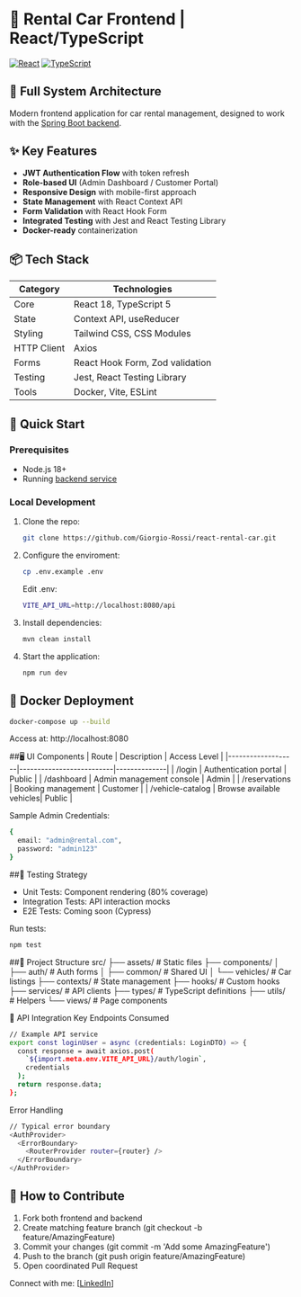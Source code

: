 # 🚗 Rental Car Frontend | React/TypeScript

[![React](https://img.shields.io/badge/React-18-blue.svg)](https://react.dev/)
[![TypeScript](https://img.shields.io/badge/TypeScript-5-blue.svg)](https://www.typescriptlang.org/)

## 🔗 Full System Architecture
Modern frontend application for car rental management, designed to work with the [Spring Boot backend](https://github.com/Giorgio-Rossi/backend-rental-car).


## ✨ Key Features
- **JWT Authentication Flow** with token refresh
- **Role-based UI** (Admin Dashboard / Customer Portal)
- **Responsive Design** with mobile-first approach
- **State Management** with React Context API
- **Form Validation** with React Hook Form
- **Integrated Testing** with Jest and React Testing Library
- **Docker-ready** containerization

## 📦 Tech Stack
| Category       | Technologies                          |
|----------------|---------------------------------------|
| Core           | React 18, TypeScript 5                |
| State          | Context API, useReducer               |
| Styling        | Tailwind CSS, CSS Modules             |
| HTTP Client    | Axios                                 |
| Forms          | React Hook Form, Zod validation       |
| Testing        | Jest, React Testing Library           |
| Tools          | Docker, Vite, ESLint                  |

## 🚀 Quick Start

### Prerequisites
- Node.js 18+
- Running [backend service](https://github.com/Giorgio-Rossi/backend-rental-car#-quick-start)

### Local Development
1. Clone the repo:
   ```bash
   git clone https://github.com/Giorgio-Rossi/react-rental-car.git
   ```
2. Configure the enviroment:
   ```bash
   cp .env.example .env
   ```
   Edit .env:
   ```bash
   VITE_API_URL=http://localhost:8080/api
   ```
3. Install dependencies:
   ```bash
   mvn clean install
   ```
4. Start the application:
   ```bash
   npm run dev
   ```
## 🐳 Docker Deployment
```bash
docker-compose up --build
```
Access at: http://localhost:8080

##🖥️ UI Components
| Route             | Description              | Access Level |
|-------------------|--------------------------|--------------|
| /login            | Authentication portal    | Public       |
| /dashboard        | Admin management console | Admin        |
| /reservations     | Booking management       | Customer     |
| /vehicle-catalog  | Browse available vehicles| Public       |

Sample Admin Credentials:
```bash
{
  email: "admin@rental.com",
  password: "admin123"
}
```

##🧪 Testing Strategy
- Unit Tests: Component rendering (80% coverage)
- Integration Tests: API interaction mocks
- E2E Tests: Coming soon (Cypress)

Run tests:
```bash
npm test
```

##📂 Project Structure
src/
├── assets/            # Static files
├── components/
│   ├── auth/         # Auth forms
│   ├── common/       # Shared UI
│   └── vehicles/     # Car listings
├── contexts/         # State management
├── hooks/            # Custom hooks
├── services/         # API clients
├── types/            # TypeScript definitions
├── utils/            # Helpers
└── views/            # Page components


🤝 API Integration
Key Endpoints Consumed
```bash
// Example API service
export const loginUser = async (credentials: LoginDTO) => {
  const response = await axios.post(
    `${import.meta.env.VITE_API_URL}/auth/login`, 
    credentials
  );
  return response.data;
};
```

Error Handling
```bash
// Typical error boundary
<AuthProvider>
  <ErrorBoundary>
    <RouterProvider router={router} />
  </ErrorBoundary>
</AuthProvider>
```

## 🤝 How to Contribute
1. Fork both frontend and backend
2. Create matching feature branch (git checkout -b feature/AmazingFeature)
3. Commit your changes (git commit -m 'Add some AmazingFeature')
4. Push to the branch (git push origin feature/AmazingFeature)
5. Open coordinated Pull Request


Connect with me: [[LinkedIn](https://www.linkedin.com/in/rossi-giorgio/)]
